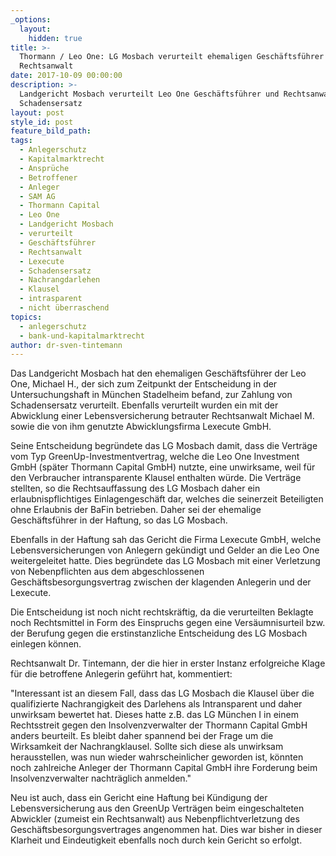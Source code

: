 ```yaml
---
_options:
  layout:
    hidden: true
title: >-
  Thormann / Leo One: LG Mosbach verurteilt ehemaligen Geschäftsführer und
  Rechtsanwalt
date: 2017-10-09 00:00:00
description: >-
  Landgericht Mosbach verurteilt Leo One Geschäftsführer und Rechtsanwalt zum
  Schadensersatz
layout: post
style_id: post
feature_bild_path:
tags:
  - Anlegerschutz
  - Kapitalmarktrecht
  - Ansprüche
  - Betroffener
  - Anleger
  - SAM AG
  - Thormann Capital
  - Leo One
  - Landgericht Mosbach
  - verurteilt
  - Geschäftsführer
  - Rechtsanwalt
  - Lexecute
  - Schadensersatz
  - Nachrangdarlehen
  - Klausel
  - intrasparent
  - nicht überraschend
topics:
  - anlegerschutz
  - bank-und-kapitalmarktrecht
author: dr-sven-tintemann
---
```



Das Landgericht Mosbach hat den ehemaligen Geschäftsführer der Leo One, Michael H., der sich zum Zeitpunkt der Entscheidung in der Untersuchungshaft in München Stadelheim befand, zur Zahlung von Schadensersatz verurteilt. Ebenfalls verurteilt wurden ein mit der Abwicklung einer Lebensversicherung betrauter Rechtsanwalt Michael M. sowie die von ihm genutzte Abwicklungsfirma Lexecute GmbH.

Seine Entscheidung begründete das LG Mosbach damit, dass die Verträge vom Typ GreenUp-Investmentvertrag, welche die Leo One Investment GmbH (später Thormann Capital GmbH) nutzte, eine unwirksame, weil für den Verbraucher intransparente Klausel enthalten würde. Die Verträge stellten, so die Rechtsauffassung des LG Mosbach daher ein erlaubnispflichtiges Einlagengeschäft dar, welches die seinerzeit Beteiligten ohne Erlaubnis der BaFin betrieben. Daher sei der ehemalige Geschäftsführer in der Haftung, so das LG Mosbach.

Ebenfalls in der Haftung sah das Gericht die Firma Lexecute GmbH, welche Lebensversicherungen von Anlegern gekündigt und Gelder an die Leo One weitergeleitet hatte. Dies begründete das LG Mosbach mit einer Verletzung von Nebenpflichten aus dem abgeschlossenen Geschäftsbesorgungsvertrag zwischen der klagenden Anlegerin und der Lexecute.

Die Entscheidung ist noch nicht rechtskräftig, da die verurteilten Beklagte noch Rechtsmittel in Form des Einspruchs gegen eine Versäumnisurteil bzw. der Berufung gegen die erstinstanzliche Entscheidung des LG Mosbach einlegen können.

Rechtsanwalt Dr. Tintemann, der die hier in erster Instanz erfolgreiche Klage für die betroffene Anlegerin geführt hat, kommentiert:

"Interessant ist an diesem Fall, dass das LG Mosbach die Klausel über die qualifizierte Nachrangigkeit des Darlehens als Intransparent und daher unwirksam bewertet hat. Dieses hatte z.B. das LG München I in einem Rechtsstreit gegen den Insolvenzverwalter der Thormann Capital GmbH anders beurteilt. Es bleibt daher spannend bei der Frage um die Wirksamkeit der Nachrangklausel. Sollte sich diese als unwirksam herausstellen, was nun wieder wahrscheinlicher geworden ist, könnten noch zahlreiche Anleger der Thormann Capital GmbH ihre Forderung beim Insolvenzverwalter nachträglich anmelden."

Neu ist auch, dass ein Gericht eine Haftung bei Kündigung der Lebensversicherung aus den GreenUp Verträgen beim eingeschalteten Abwickler (zumeist ein Rechtsanwalt) aus Nebenpflichtverletzung des Geschäftsbesorgungsvertrages angenommen hat. Dies war bisher in dieser Klarheit und Eindeutigkeit ebenfalls noch durch kein Gericht so erfolgt.